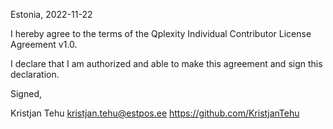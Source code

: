 Estonia, 2022-11-22

I hereby agree to the terms of the Qplexity Individual Contributor License
Agreement v1.0.

I declare that I am authorized and able to make this agreement and sign this
declaration.

Signed,

Kristjan Tehu <kristjan.tehu@estpos.ee> https://github.com/KristjanTehu
